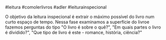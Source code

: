 #leitura #comolerlivros #adler #leiturainspecional

O objetivo da leitura inspecional é extrair o máximo possível do livro num curto espaço de tempo. Nessa fase examinamos a superfície do livroe fazemos perguntas do tipo "O livro é sobre o quê?", "Em quais partes o livro é dividido?", "Que tipo de livro é este - romance, história, ciência?"